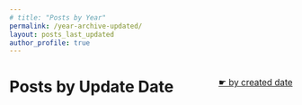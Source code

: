 ```yaml
---
# title: "Posts by Year"
permalink: /year-archive-updated/
layout: posts_last_updated
author_profile: true
---
```


<h1 class="page__title">
    Posts by Update Date
    <span style="float:right;font-weight: normal;font-size: 55%;vertical-align: super;">
    <a href="/year-archive/">☛ by created date</a>
    </span>
</h1>

